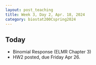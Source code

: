 ```yaml
---
layout: post_teaching
title: Week 3, Day 2, Apr. 18, 2024
category: biostat200Cspring2024
---
```


## Today
* Binomial Response (ELMR Chapter 3)
* HW2 posted, due Friday Apr 26.

